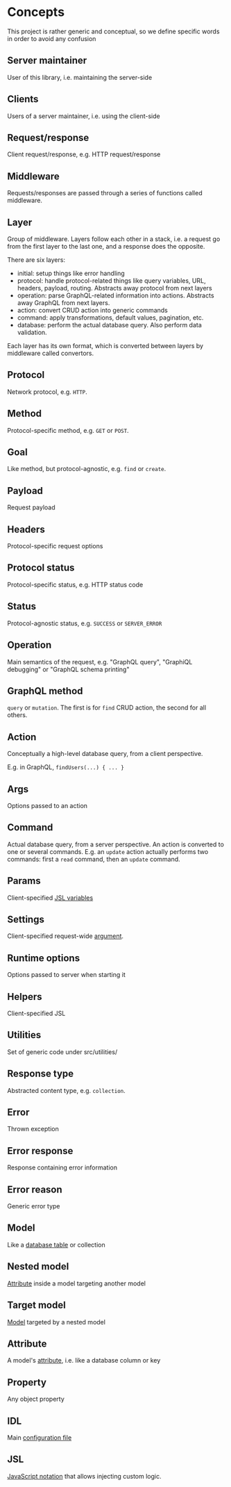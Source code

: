 # Concepts

This project is rather generic and conceptual, so we define specific words
in order to avoid any confusion

## Server maintainer

User of this library, i.e. maintaining the server-side

## Clients

Users of a server maintainer, i.e. using the client-side

## Request/response

Client request/response, e.g. HTTP request/response

## Middleware

Requests/responses are passed through a series of functions called middleware.

## Layer

Group of middleware. Layers follow each other in a stack, i.e. a request go
from the first layer to the last one, and a response does the opposite.

There are six layers:
  - initial: setup things like error handling
  - protocol: handle protocol-related things like query variables, URL, headers,
    payload, routing. Abstracts away protocol from next layers
  - operation: parse GraphQL-related information into actions.
    Abstracts away GraphQL from next layers.
  - action: convert CRUD action into generic commands
  - command: apply transformations, default values, pagination, etc.
  - database: perform the actual database query. Also perform data validation.

Each layer has its own format, which is converted between layers by middleware
called convertors.

## Protocol

Network protocol, e.g. `HTTP`.

## Method

Protocol-specific method, e.g. `GET` or `POST`.

## Goal

Like method, but protocol-agnostic, e.g. `find` or `create`.

## Payload

Request payload

## Headers

Protocol-specific request options

## Protocol status

Protocol-specific status, e.g. HTTP status code

## Status

Protocol-agnostic status, e.g. `SUCCESS` or `SERVER_ERROR`

## Operation

Main semantics of the request, e.g. "GraphQL query", "GraphiQL debugging" or
"GraphQL schema printing"

## GraphQL method

`query` or `mutation`. The first is for `find` CRUD action, the second for all
others.

## Action

Conceptually a high-level database query, from a client perspective.

E.g. in GraphQL, `findUsers(...) { ... }`

## Args

Options passed to an action

## Command

Actual database query, from a server perspective. An action is converted to
one or several commands. E.g. an `update` action actually performs two
commands: first a `read` command, then an `update` command.

## Params

Client-specified [JSL variables](jsl.md#jsl-parameters)

## Settings

Client-specified request-wide [argument](settings.md).

## Runtime options

Options passed to server when starting it

## Helpers

Client-specified JSL

## Utilities

Set of generic code under src/utilities/

## Response type

Abstracted content type, e.g. `collection`.

## Error

Thrown exception

## Error response

Response containing error information

## Error reason

Generic error type

## Model

Like a [database table](models.md) or collection

## Nested model

[Attribute](models.md#nested-models) inside a model targeting another model

## Target model

[Model](models.md#nested-models) targeted by a nested model

## Attribute

A model's [attribute](models.md#attributes.md),
i.e. like a database column or key

## Property

Any object property

## IDL

Main [configuration file](idl.md)

## JSL

[JavaScript notation](jsl.md) that allows injecting custom logic.
